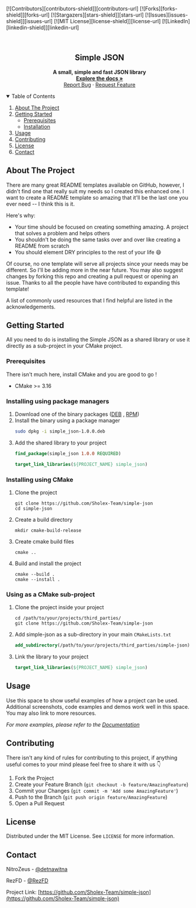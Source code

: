 <!-- PROJECT SHIELDS -->
[![Contributors][contributors-shield]][contributors-url]
[![Forks][forks-shield]][forks-url]
[![Stargazers][stars-shield]][stars-url]
[![Issues][issues-shield]][issues-url]
[![MIT License][license-shield]][license-url]
[![LinkedIn][linkedin-shield]][linkedin-url]

<br />
<p align="center">
    <h2 align="center">Simple JSON</h2>
    <p align="center">
        <b>A small, simple and fast JSON library</b>
        <br />
        <a href="https://doc.sholexteam.ir/simple-json/"><strong>Explore the docs »</strong></a>
        <br />
        <a href="https://github.com/Sholex-Team/simple-json/issues">Report Bug</a>
        ·
        <a href="https://github.com/Sholex-Team/simple-json/issues">Request Feature</a>
    </p>
</p>



<!-- TABLE OF CONTENTS -->
<details open="open">
  <summary>Table of Contents</summary>
  <ol>
    <li>
      <a href="#about-the-project">About The Project</a>
    </li>
    <li>
      <a href="#getting-started">Getting Started</a>
      <ul>
        <li><a href="#prerequisites">Prerequisites</a></li>
        <li><a href="#installation">Installation</a></li>
      </ul>
    </li>
    <li><a href="#usage">Usage</a></li>
    <li><a href="#contributing">Contributing</a></li>
    <li><a href="#license">License</a></li>
    <li><a href="#contact">Contact</a></li>
  </ol>
</details>

<!-- ABOUT THE PROJECT -->
## About The Project

There are many great README templates available on GitHub, however, I didn't find one that really suit my needs so I created this enhanced one. I want to create a README template so amazing that it'll be the last one you ever need -- I think this is it.

Here's why:
* Your time should be focused on creating something amazing. A project that solves a problem and helps others
* You shouldn't be doing the same tasks over and over like creating a README from scratch
* You should element DRY principles to the rest of your life :smile:

Of course, no one template will serve all projects since your needs may be different. So I'll be adding more in the near future. You may also suggest changes by forking this repo and creating a pull request or opening an issue. Thanks to all the people have have contributed to expanding this template!

A list of commonly used resources that I find helpful are listed in the acknowledgements.

<!-- GETTING STARTED -->
## Getting Started
All you need to do is installing the Simple JSON as a shared library or use it directly as a sub-project in your CMake
project.
### Prerequisites

There isn't much here, install CMake and you are good to go !
* CMake >= 3.16

### Installing using package managers

1. Download one of the binary packages ([DEB](https://bin.sholexteam.ir/simple-json/deb/simple_json-1.0.0.deb)
   , [RPM](https://bin.sholexteam.ir/simple-json/rpm/simple_json-1.0.0.rpm))
2. Install the binary using a package manager
   ```sh
   sudo dpkg -i simple_json-1.0.0.deb
   ```
3. Add the shared library to your project
   ```cmake
   find_package(simple_json 1.0.0 REQUIRED)
   
   target_link_libraries(${PROJECT_NAME} simple_json)
   ```

### Installing using CMake

1. Clone the project
   ```shell
   git clone https://github.com/Sholex-Team/simple-json
   cd simple-json
   ```
2. Create a build directory
   ```shell
   mkdir cmake-build-release
   ```
3. Create cmake build files
   ```shell
   cmake ..
   ```
4. Build and install the project
   ```shell
   cmake --build .
   cmake --install .
   ```

### Using as a CMake sub-project

1. Clone the project inside your project
   ```shell
   cd /path/to/your/projects/third_parties/
   git clone https://github.com/Sholex-Team/simple-json
   ```
2. Add simple-json as a sub-directory in your main `CMakeLists.txt`
   ```cmake
   add_subdirectory(/path/to/your/projects/third_parties/simple-json)
   ```
3. Link the library to your project
   ```cmake
   target_link_libraries(${PROJECT_NAME} simple_json)
   ```

<!-- USAGE EXAMPLES -->
## Usage
Use this space to show useful examples of how a project can be used. Additional screenshots, code examples and demos work well in this space. You may also link to more resources.

_For more examples, please refer to the [Documentation](https://doc.sholexteam.ir/simple-json/)_

<!-- CONTRIBUTING -->
## Contributing
There isn't any kind of rules for contributing to this project, if anything useful comes to your mind please feel free
to share it with us 👇

1. Fork the Project
2. Create your Feature Branch (`git checkout -b feature/AmazingFeature`)
3. Commit your Changes (`git commit -m 'Add some AmazingFeature'`)
4. Push to the Branch (`git push origin feature/AmazingFeature`)
5. Open a Pull Request



<!-- LICENSE -->
## License
Distributed under the MIT License. See `LICENSE` for more information.

<!-- CONTACT -->
## Contact
NitroZeus - [@detnawitna](https://t.me/detnawitna)

RezFD - [@RezFD](https://t.me/RezFD)

Project Link: [https://github.com/Sholex-Team/simple-json](https://github.com/Sholex-Team/simple-json)
